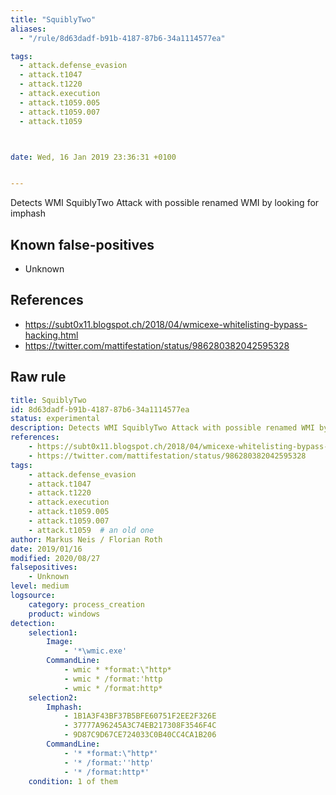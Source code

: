 ```yaml
---
title: "SquiblyTwo"
aliases:
  - "/rule/8d63dadf-b91b-4187-87b6-34a1114577ea"

tags:
  - attack.defense_evasion
  - attack.t1047
  - attack.t1220
  - attack.execution
  - attack.t1059.005
  - attack.t1059.007
  - attack.t1059



date: Wed, 16 Jan 2019 23:36:31 +0100


---
```


Detects WMI SquiblyTwo Attack with possible renamed WMI by looking for imphash

<!--more-->


## Known false-positives

* Unknown



## References

* https://subt0x11.blogspot.ch/2018/04/wmicexe-whitelisting-bypass-hacking.html
* https://twitter.com/mattifestation/status/986280382042595328


## Raw rule
```yaml
title: SquiblyTwo
id: 8d63dadf-b91b-4187-87b6-34a1114577ea
status: experimental
description: Detects WMI SquiblyTwo Attack with possible renamed WMI by looking for imphash
references:
    - https://subt0x11.blogspot.ch/2018/04/wmicexe-whitelisting-bypass-hacking.html
    - https://twitter.com/mattifestation/status/986280382042595328
tags:
    - attack.defense_evasion
    - attack.t1047
    - attack.t1220
    - attack.execution
    - attack.t1059.005
    - attack.t1059.007
    - attack.t1059  # an old one
author: Markus Neis / Florian Roth
date: 2019/01/16
modified: 2020/08/27
falsepositives:
    - Unknown
level: medium
logsource:
    category: process_creation
    product: windows
detection:
    selection1:
        Image:
            - '*\wmic.exe'
        CommandLine:
            - wmic * *format:\"http*
            - wmic * /format:'http
            - wmic * /format:http*
    selection2:
        Imphash:
            - 1B1A3F43BF37B5BFE60751F2EE2F326E
            - 37777A96245A3C74EB217308F3546F4C
            - 9D87C9D67CE724033C0B40CC4CA1B206
        CommandLine:
            - '* *format:\"http*'
            - '* /format:''http'
            - '* /format:http*'
    condition: 1 of them

```

